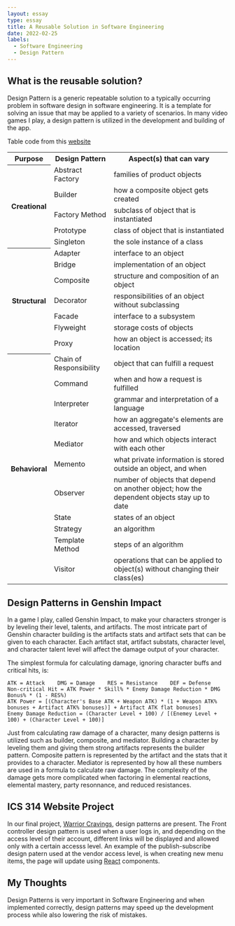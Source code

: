```yaml
---
layout: essay
type: essay
title: A Reusable Solution in Software Engineering
date: 2022-02-25
labels:
  - Software Engineering
  - Design Pattern
---
```

## What is the reusable solution?
Design Pattern is a generic repeatable solution to a typically occurring problem in software design in software engineering. It is a template for solving an issue that may be applied to a variety of scenarios.  In many video games I play, a design pattern is utilized in the development and building of the app.

Table code from this <a href="https://cs.lmu.edu/~ray/notes/designpatterns/">website</a>
<table class="centered">
<tbody><tr>
<th>Purpose</th>
<th>Design Pattern</th>
<th>Aspect(s) that can vary</th>
</tr>

<tr>
  <th rowspan="5">Creational</th>
  <td>Abstract Factory</td>
  <td>families of product objects</td>
</tr>
<tr><td>
Builder</td>
<td>
how a composite object gets created</td>
</tr>
<tr><td>
Factory Method</td>
<td>
subclass of object that is instantiated</td>
</tr>
<tr><td>
Prototype</td>
<td>
class of object that is instantiated</td>
</tr>
<tr><td>
Singleton</td>
<td>
the sole instance of a class</td>
</tr>
<tr>
<th rowspan="7">Structural</th>
  <td>Adapter</td>
  <td>interface to an object</td>
</tr>
<tr><td>Bridge</td><td>implementation of an object</td></tr>
<tr><td>Composite</td><td>structure and composition of an object</td></tr>
<tr><td>Decorator</td><td>responsibilities of an object without subclassing</td></tr>
<tr><td>Facade</td><td>interface to a subsystem</td></tr>
<tr><td>Flyweight</td><td>storage costs of objects</td></tr>
<tr><td>Proxy</td><td>how an object is accessed; its location</td></tr>
<tr>
<th rowspan="11">Behavioral</th>
<td>Chain of Responsibility</td><td>object that can fulfill a request</td></tr>
<tr><td>Command</td><td>when and how a request is fulfilled</td></tr>
<tr><td>Interpreter</td><td>grammar and interpretation of a language</td></tr>
<tr><td>Iterator</td><td>how an aggregate's elements are accessed, traversed</td></tr>
<tr><td>Mediator</td><td>how and which objects interact with each other</td></tr>
<tr><td>Memento</td><td>what private information is stored outside an object, and when</td></tr>
<tr><td>Observer</td><td>number of objects that depend on another object; how the dependent objects stay up to date</td></tr>
<tr><td>State</td><td>states of an object</td></tr>
<tr><td>Strategy</td><td>an algorithm</td></tr>
<tr><td>Template Method</td><td>steps of an algorithm</td></tr>
<tr><td>Visitor</td><td>operations that can be applied to object(s) without changing their class(es)</td>
</tr>
</tbody></table>

## Design Patterns in Genshin Impact 
In a game I play, called Genshin Impact, to make your characters stronger is by leveling their level, talents, and artifacts. The most intricate part of Genshin character building is the artifacts stats and artifact sets that can be given to each character. Each artifact stat, artifact substats, character level, and character talent level will affect the damage output of your character.

The simplest formula for calculating damage, ignoring character buffs and critical hits, is: 
```
ATK = Attack    DMG = Damage    RES = Resistance    DEF = Defense
Non-critical Hit = ATK Power * Skill% * Enemy Damage Reduction * DMG Bonus% * (1 - RES%)
ATK Power = [(Character's Base ATK + Weapon ATK) * (1 + Weapon ATK% bonuses + Artifact ATK% bonuses)] + Artifact ATK flat bonuses]
Enemy Damage Reduction = (Character Level + 100) / [(Enemey Level + 100) + (Character Level + 100)]
```

Just from calculating raw damage of a character, many design patterns is utilized such as builder, composite, and mediator. Building a character by leveling them and giving them strong artifacts represents the builder pattern. Composite pattern is represented by the artifact and the stats that it provides to a character. Mediator is represented by how all these numbers are used in a formula to calculate raw damage.
The complexity of the damage gets more complicated when factoring in elemental reactions, elemental mastery, party resonnance, and reduced resistances. 

## ICS 314 Website Project
In our final project, <a href="https://github.com/warrior-cravings">Warrior Cravings</a>, design patterns are present. The Front controller design pattern is used when a user logs in, and depending on the access level of their account, different links will be displayed and allowed only with a certain accesss level. An example of the publish-subscribe design patern used at the vendor access level, is when creating new menu items, the page will update using <a href="https://reactjs.org/">React</a> components.

## My Thoughts
Design Patterns is very important in Software Engineering and when implemented correctly, design patterns may speed up the development process while also lowering the risk of mistakes.
